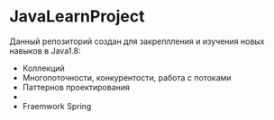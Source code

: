 # JavaLearnProject
 Данный репозиторий создан для закреплления и изучения новых навыков в Java1.8:
- Коллекций
- Многопоточности, конкурентости, работа с потоками
- Паттернов проектирования
-
- Fraemwork Spring
